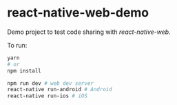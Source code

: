 # react-native-web-demo

Demo project to test code sharing with _react-native-web_.

To run:

```bash
yarn 
# or
npm install
```

```bash
npm run dev # web dev server
react-native run-android # Android
react-native run-ios # iOS
```
